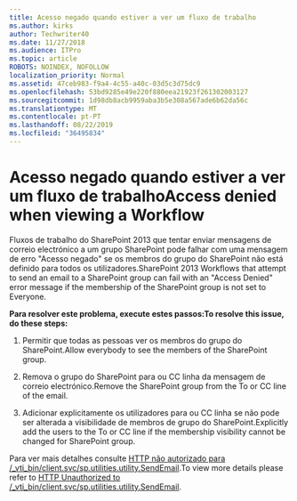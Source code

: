 ```yaml
---
title: Acesso negado quando estiver a ver um fluxo de trabalho
ms.author: kirks
author: Techwriter40
ms.date: 11/27/2018
ms.audience: ITPro
ms.topic: article
ROBOTS: NOINDEX, NOFOLLOW
localization_priority: Normal
ms.assetid: 47ceb983-f9a4-4c55-a40c-03d5c3d75dc9
ms.openlocfilehash: 53bd9285e49e220f880eea21923f261302003127
ms.sourcegitcommit: 1d98db8acb9959aba3b5e308a567ade6b62da56c
ms.translationtype: MT
ms.contentlocale: pt-PT
ms.lasthandoff: 08/22/2019
ms.locfileid: "36495834"
---
```

# <a name="access-denied-when-viewing-a-workflow"></a><span data-ttu-id="24aed-102">Acesso negado quando estiver a ver um fluxo de trabalho</span><span class="sxs-lookup"><span data-stu-id="24aed-102">Access denied when viewing a Workflow</span></span>

<span data-ttu-id="24aed-103">Fluxos de trabalho do SharePoint 2013 que tentar enviar mensagens de correio electrónico a um grupo SharePoint pode falhar com uma mensagem de erro "Acesso negado" se os membros do grupo do SharePoint não está definido para todos os utilizadores.</span><span class="sxs-lookup"><span data-stu-id="24aed-103">SharePoint 2013 Workflows that attempt to send an email to a SharePoint group can fail with an "Access Denied" error message if the membership of the SharePoint group is not set to Everyone.</span></span>
  
 <span data-ttu-id="24aed-104">**Para resolver este problema, execute estes passos:**</span><span class="sxs-lookup"><span data-stu-id="24aed-104">**To resolve this issue, do these steps:**</span></span>
  
 1. <span data-ttu-id="24aed-105">Permitir que todas as pessoas ver os membros do grupo do SharePoint.</span><span class="sxs-lookup"><span data-stu-id="24aed-105">Allow everybody to see the members of the SharePoint group.</span></span>
  
 2. <span data-ttu-id="24aed-106">Remova o grupo do SharePoint para ou CC linha da mensagem de correio electrónico.</span><span class="sxs-lookup"><span data-stu-id="24aed-106">Remove the SharePoint group from the To or CC line of the email.</span></span>
  
 3. <span data-ttu-id="24aed-107">Adicionar explicitamente os utilizadores para ou CC linha se não pode ser alterada a visibilidade de membros de grupo do SharePoint.</span><span class="sxs-lookup"><span data-stu-id="24aed-107">Explicitly add the users to the To or CC line if the membership visibility cannot be changed for SharePoint group.</span></span>
  
<span data-ttu-id="24aed-108">Para ver mais detalhes consulte [HTTP não autorizado para /_vti_bin/client.svc/sp.utilities.utility.SendEmail](https://go.microsoft.com/fwlink/?linkid=2044694&amp;clcid=0x409).</span><span class="sxs-lookup"><span data-stu-id="24aed-108">To view more details please refer to [HTTP Unauthorized to /_vti_bin/client.svc/sp.utilities.utility.SendEmail](https://go.microsoft.com/fwlink/?linkid=2044694&amp;clcid=0x409).</span></span>
  